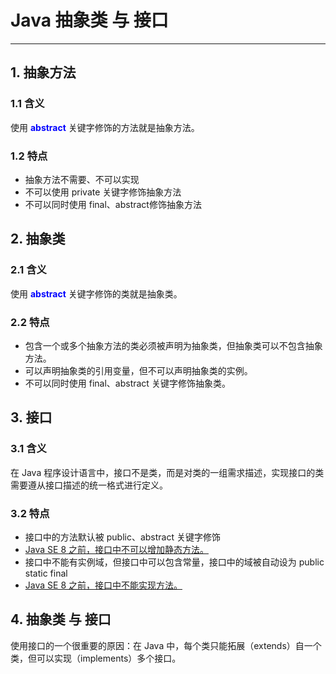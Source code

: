 # Java 抽象类 与 接口

---

## 1. 抽象方法

### 1.1 含义

使用 **<font color = blue>abstract</font>** 关键字修饰的方法就是抽象方法。

### 1.2 特点

- 抽象方法不需要、不可以实现
- 不可以使用 private 关键字修饰抽象方法
- 不可以同时使用 final、abstract修饰抽象方法

## 2. 抽象类

### 2.1 含义

使用 **<font color = blue>abstract</font>** 关键字修饰的类就是抽象类。

### 2.2 特点

- 包含一个或多个抽象方法的类必须被声明为抽象类，但抽象类可以不包含抽象方法。
- 可以声明抽象类的引用变量，但不可以声明抽象类的实例。
- 不可以同时使用 final、abstract 关键字修饰抽象类。

## 3. 接口

### 3.1 含义

在 Java 程序设计语言中，接口不是类，而是对类的一组需求描述，实现接口的类需要遵从接口描述的统一格式进行定义。

### 3.2 特点

- 接口中的方法默认被 public、abstract 关键字修饰
- <u>Java SE 8 之前，接口中不可以增加静态方法。</u>
- 接口中不能有实例域，但接口中可以包含常量，接口中的域被自动设为 public static final
- <u>Java SE 8 之前，接口中不能实现方法。</u>

## 4. 抽象类 与 接口

使用接口的一个很重要的原因：在 Java 中，每个类只能拓展（extends）自一个类，但可以实现（implements）多个接口。